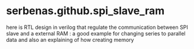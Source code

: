 # serbenas.github.spi_slave_ram
here is RTL design in verilog that regulate the communication between SPI slave and a external RAM : a  good example for changing series to parallel data and also an explaining of how creating memory
